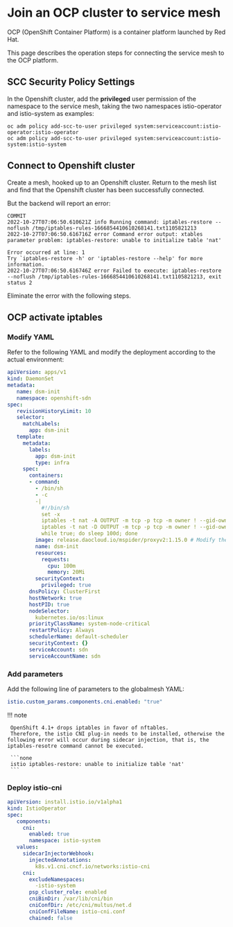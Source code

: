 # Join an OCP cluster to service mesh

OCP (OpenShift Container Platform) is a container platform launched by Red Hat.

This page describes the operation steps for connecting the service mesh to the OCP platform.

## SCC Security Policy Settings

In the Openshift cluster, add the __privileged__ user permission of the namespace to the service mesh, taking the two namespaces istio-operator and istio-system as examples:

```shell
oc adm policy add-scc-to-user privileged system:serviceaccount:istio-operator:istio-operator
oc adm policy add-scc-to-user privileged system:serviceaccount:istio-system:istio-system
```

## Connect to Openshift cluster

Create a mesh, hooked up to an Openshift cluster. Return to the mesh list and find that the Openshift cluster has been successfully connected.



But the backend will report an error:

```none
COMMIT
2022-10-27T07:06:50.610621Z info Running command: iptables-restore --noflush /tmp/iptables-rules-1666854410610268141.txt1105821213
2022-10-27T07:06:50.616716Z error Command error output: xtables parameter problem: iptables-restore: unable to initialize table 'nat'

Error occurred at line: 1
Try `iptables-restore -h' or 'iptables-restore --help' for more information.
2022-10-27T07:06:50.616746Z error Failed to execute: iptables-restore --noflush /tmp/iptables-rules-1666854410610268141.txt1105821213, exit status 2
```

Eliminate the error with the following steps.

## OCP activate iptables

### Modify YAML

Refer to the following YAML and modify the deployment according to the actual environment:

```yaml
apiVersion: apps/v1
kind: DaemonSet
metadata:
   name: dsm-init
   namespace: openshift-sdn
spec:
   revisionHistoryLimit: 10
   selector:
     matchLabels:
       app: dsm-init
   template:
     metadata:
       labels:
         app: dsm-init
         type: infra
     spec:
       containers:
       - command:
         - /bin/sh
         - -c
         -|
           #!/bin/sh
           set -x
           iptables -t nat -A OUTPUT -m tcp -p tcp -m owner ! --gid-owner 1337 -j REDIRECT --to-ports 15006
           iptables -t nat -D OUTPUT -m tcp -p tcp -m owner ! --gid-owner 1337 -j REDIRECT --to-ports 15006
           while true; do sleep 100d; done
         image: release.daocloud.io/mspider/proxyv2:1.15.0 # Modify the mirror address of the proxy
         name: dsm-init
         resources:
           requests:
             cpu: 100m
             memory: 20Mi
         securityContext:
           privileged: true
       dnsPolicy: ClusterFirst
       hostNetwork: true
       hostPID: true
       nodeSelector:
         kubernetes.io/os:linux
       priorityClassName: system-node-critical
       restartPolicy: Always
       schedulerName: default-scheduler
       securityContext: {}
       serviceAccount: sdn
       serviceAccountName: sdn
```

### Add parameters

Add the following line of parameters to the globalmesh YAML:

```yaml
istio.custom_params.components.cni.enabled: "true"
```

!!! note

     OpenShift 4.1+ drops iptables in favor of nftables.
     Therefore, the istio CNI plug-in needs to be installed, otherwise the following error will occur during sidecar injection, that is, the iptables-resotre command cannot be executed.

     ```none
     istio iptables-restore: unable to initialize table 'nat'
     ```

### Deploy istio-cni

```yaml
apiVersion: install.istio.io/v1alpha1
kind: IstioOperator
spec:
   components:
     cni:
       enabled: true
       namespace: istio-system
   values:
     sidecarInjectorWebhook:
       injectedAnnotations:
         k8s.v1.cni.cncf.io/networks:istio-cni
     cni:
       excludeNamespaces:
         -istio-system
       psp_cluster_role: enabled
       cniBinDir: /var/lib/cni/bin
       cniConfDir: /etc/cni/multus/net.d
       cniConfFileName: istio-cni.conf
       chained: false
```